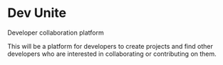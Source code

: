 # Dev Unite

Developer collaboration platform

This will be a platform for developers to create projects and find other developers who are interested in collaborating or contributing on them.
